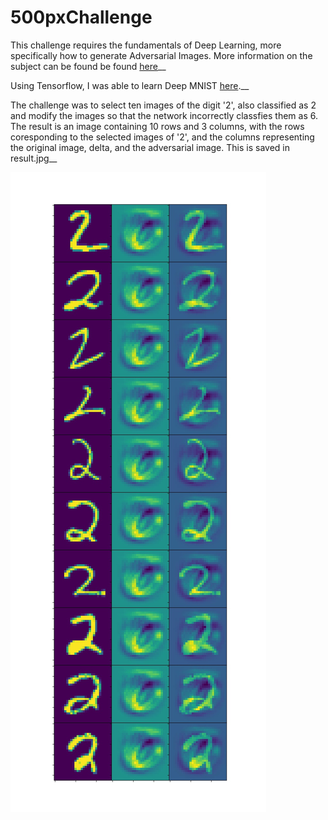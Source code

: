 # 500pxChallenge

This challenge requires the fundamentals of Deep Learning, more specifically how to generate Adversarial Images. More information on the subject can be found be found [here](http://karpathy.github.io/2015/03/30/breaking-convnets/)__

Using Tensorflow, I was able to learn Deep MNIST 
[here](https://www.tensorflow.org/versions/r0.11/tutorials/mnist/pros/#deep-mnist-for-experts).__

The challenge was to select ten images of the digit '2', also classified as 2 and modify the images so that the network incorrectly classfies them as 6. The result is an image containing 10 rows and 3 columns, with the rows coresponding to the selected images of '2', and the columns representing the original image, delta, and the adversarial image. This is saved in result.jpg__

![alt result](https://github.com/dxy159/500pxChallenge/blob/master/result.jpg)


